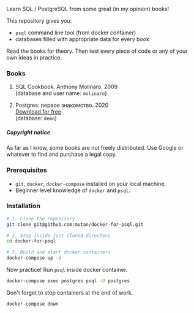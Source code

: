 Learn SQL / PostgreSQL from some great (in my opinion) books!  

This repository gives you:
* `psql` command line tool (from docker container)  
* databases filled with appropriate data for every book  

Read the books for theory. Then test every piece of code or any of your own ideas in practice.  

### Books

1. SQL Cookbook. Anthony Molinaro. 2009  
(database and user name: `molinaro`)

2. Postgres: первое знакомство. 2020  
[Download for free](https://postgrespro.ru/education/books/introbook)  
(database: `demo`)

##### Copyright notice

As far as I know, some books are not freely distributed. Use Google or whatever to find and purchase a legal copy.

### Prerequisites

* `git`, `docker`, `docker-compose` installed on your local machine.  
* Beginner level knowledge of `docker` and `psql`.

### Installation

```bash
# 1. Clone the repository
git clone git@github.com:mutan/docker-for-psql.git  

# 2. Step inside just cloned directory
cd docker-for-psql

# 3. Build and start docker containers
docker-compose up -d
```

Now practice! Run `psql` inside docker container.

```bash
docker-compose exec postgres psql -U postgres
```

Don't forget to stop containers at the end of work.
```bash
docker-compose down
```
